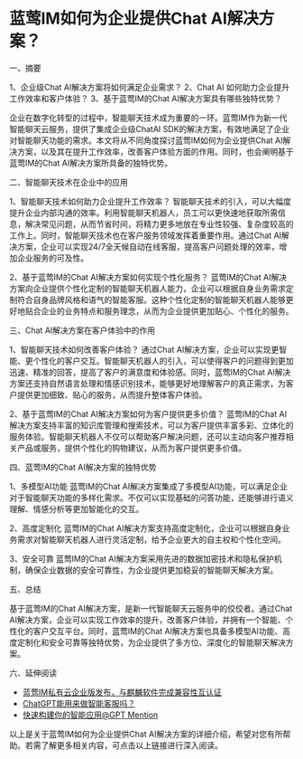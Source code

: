 # 蓝莺IM如何为企业提供Chat AI解决方案？

一、摘要

1、企业级Chat AI解决方案将如何满足企业需求？
2、Chat AI 如何助力企业提升工作效率和客户体验？
3、基于蓝莺IM的Chat AI解决方案具有哪些独特优势？

企业在数字化转型的过程中，智能聊天技术成为重要的一环。蓝莺IM作为新一代智能聊天云服务，提供了集成企业级ChatAI SDK的解决方案，有效地满足了企业对智能聊天功能的需求。本文将从不同角度探讨蓝莺IM如何为企业提供Chat AI解决方案，以及其在提升工作效率，改善客户体验方面的作用。同时，也会阐明基于蓝莺IM的Chat AI解决方案所具备的独特优势。

二、智能聊天技术在企业中的应用

1、智能聊天技术如何助力企业提升工作效率？
智能聊天技术的引入，可以大幅度提升企业内部沟通的效率。利用智能聊天机器人，员工可以更快速地获取所需信息，解决常见问题，从而节省时间，将精力更多地放在专业性较强、复杂度较高的工作上。同时，智能聊天技术也在客户服务领域发挥着重要作用。通过Chat AI解决方案，企业可以实现24/7全天候自动在线客服，提高客户问题处理的效率，增加企业服务的可及性。

2、基于蓝莺IM的Chat AI解决方案如何实现个性化服务？
蓝莺IM的Chat AI解决方案向企业提供个性化定制的智能聊天机器人能力，企业可以根据自身业务需求定制符合自身品牌风格和语气的智能客服。这种个性化定制的智能聊天机器人能够更好地贴合企业的业务特点和服务理念，从而为企业提供更加贴心、个性化的服务。

三、Chat AI解决方案在客户体验中的作用

1、智能聊天技术如何改善客户体验？
通过Chat AI解决方案，企业可以实现更智能、更个性化的客户交互。智能聊天机器人的引入，可以使得客户的问题得到更加迅速、精准的回答，提高了客户的满意度和体验感。同时，蓝莺IM的Chat AI解决方案还支持自然语言处理和情感识别技术，能够更好地理解客户的真正需求，为客户提供更加细致、贴心的服务，从而提升整体客户体验。

2、基于蓝莺IM的Chat AI解决方案如何为客户提供更多价值？
蓝莺IM的Chat AI解决方案支持丰富的知识库管理和搜索技术，可以为客户提供丰富多彩、立体化的服务体验。智能聊天机器人不仅可以帮助客户解决问题，还可以主动向客户推荐相关产品或服务，提供个性化的购物建议，从而为客户提供更多价值。

四、蓝莺IM的Chat AI解决方案的独特优势

1、多模型AI功能
蓝莺IM的Chat AI解决方案集成了多模型AI功能，可以满足企业对于智能聊天功能的多样化需求。不仅可以实现基础的问答功能，还能够进行语义理解、情感分析等更加智能化的交互。

2、高度定制化
蓝莺IM的Chat AI解决方案支持高度定制化，企业可以根据自身业务需求对智能聊天机器人进行灵活定制，给予企业更大的自主权和个性化空间。

3、安全可靠
蓝莺IM的Chat AI解决方案采用先进的数据加密技术和隐私保护机制，确保企业数据的安全可靠性，为企业提供更加稳妥的智能聊天解决方案。

五、总结

基于蓝莺IM的Chat AI解决方案，是新一代智能聊天云服务中的佼佼者。通过Chat AI解决方案，企业可以实现工作效率的提升，改善客户体验，并拥有一个智能、个性化的客户交互平台。同时，蓝莺IM的Chat AI解决方案也具备多模型AI功能、高度定制化和安全可靠等独特优势，为企业提供了多方位、深度化的智能聊天解决方案。

六、延伸阅读

- [蓝莺IM私有云企业版发布，与麒麟软件完成兼容性互认证](https://docs.lanyingim.com/articles/product-and-technologies/lanying-im-private-cloud-enterprise-edition-published-and-kylin-os-neocertify.html)
- [ChatGPT能用来做智能客服吗？](https://docs.lanyingim.com/articles/product-and-technologies/how-to-implement-an-intelligent-customer-service-by-chatgpt.html)
- [快速构建你的智能应用@GPT Mention](https://docs.lanyingim.com/articles/product-and-technologies/Build-Your-AI-Application-Quickly-GPT-Mention.html)

以上是关于蓝莺IM如何为企业提供Chat AI解决方案的详细介绍，希望对您有所帮助。若需了解更多相关内容，可点击以上链接进行深入阅读。